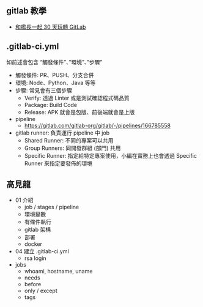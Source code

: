 ## gitlab 教學
- [和艦長一起 30 天玩轉 GitLab]


## .gitlab-ci.yml 
如前述會包含 “觸發條件”、”環境”、”步驟”
- 觸發條件: PR、PUSH、分支合併
- 環境: Node、Python、Java 等等
- 步驟: 常見會有三個步驟
  - Verify: 透過 Linter 或是測試確認程式碼品質
  - Package: Build Code
  - Release: APK 就會是包版、前後端就會是上版
- pipeline
  - https://gitlab.com/gitlab-org/gitlab/-/pipelines/166785558
- gitlab runner: 負責運行 pipeline 中 job
  - Shared Runner: 不同的專案可以共用
  - Group Runners: 同開發群組 (部門) 共用
  - Specific Runner: 指定給特定專案使用，小編在實務上也會透過 Specific Runner 來指定要發佈的環境

## 高見龍
- 01 介紹
  - job / stages / pipeline
  - 環境變數
  - 有條件執行
  - gitlab 架構
  - 部署
  - docker
- 04 建立 .gitlab-ci.yml
  - rsa login 
- jobs
  - whoami, hostname, uname
  - needs
  - before
  - only / except
  - tags

[和艦長一起 30 天玩轉 GitLab]:https://gitlab-book.tw/
